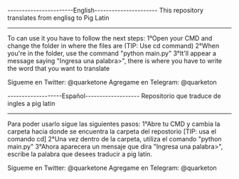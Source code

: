 -----------------------English----------------------
This repository translates from englisg to Pig Latin 
****************************************************
To can use it you have to follow the next steps:
1°Open your CMD and change the folder in where the
files are (TIP: Use cd command)
2°When you're in the folder, use the command
"python main.py"
3°It'll appear a message saying "Ingresa una 
palabra>", there is where you have to write the
word that you want to translate

Sigueme en Twitter: @quarketone
Agregame en Telegram: @quarketon



-------------------Español-------------------
Repositorio que traduce de ingles a pig latin
*********************************************
Para poder usarlo sigue las siguientes pasos:
1°Abre tu CMD y cambia la carpeta hacia donde
se encuentra la carpeta del repostorio
[TIP: usa el comando cd]
2°Una vez dentro de la carpeta, utiliza el
comando "python main.py"
3°Ahora aparecera un mensaje que dira
"Ingresa una palabra>", escribe la palabra
que desees traducir a pig latin.

Sigueme en Twitter: @quarketone
Agregame en Telegram: @quarketon
